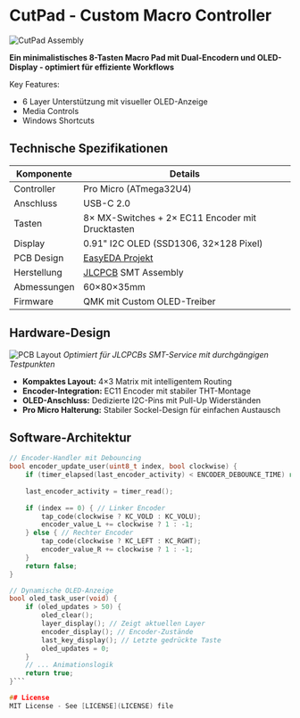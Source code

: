 # CutPad - Custom Macro Controller

![CutPad Assembly](docs/images/cutpad_assembled.jpg)

**Ein minimalistisches 8-Tasten Macro Pad mit Dual-Encodern und OLED-Display - optimiert für effiziente Workflows**

Key Features:
- 6 Layer Unterstützung mit visueller OLED-Anzeige
- Media Controls
- Windows Shortcuts

## Technische Spezifikationen
| Komponente          | Details                                                                 |
|---------------------|-------------------------------------------------------------------------|
| Controller          | Pro Micro (ATmega32U4)                                                 |
| Anschluss           | USB-C 2.0                                                              |
| Tasten              | 8× MX-Switches + 2× EC11 Encoder mit Drucktasten                       |
| Display             | 0.91" I2C OLED (SSD1306, 32×128 Pixel)                                |
| PCB Design          | [EasyEDA Projekt](https://easyeda.com/your-design-link)                |
| Herstellung         | [JLCPCB](https://jlcpcb.com) SMT Assembly                              |
| Abmessungen         | 60×80×35mm                                                            |
| Firmware            | QMK mit Custom OLED-Treiber                                           |

## Hardware-Design
![PCB Layout](docs/images/pcb_design_easyeda.png)
*Optimiert für JLCPCBs SMT-Service mit durchgängigen Testpunkten*

- **Kompaktes Layout:** 4×3 Matrix mit intelligentem Routing
- **Encoder-Integration:** EC11 Encoder mit stabiler THT-Montage
- **OLED-Anschluss:** Dedizierte I2C-Pins mit Pull-Up Widerständen
- **Pro Micro Halterung:** Stabiler Sockel-Design für einfachen Austausch

## Software-Architektur
```c
// Encoder-Handler mit Debouncing
bool encoder_update_user(uint8_t index, bool clockwise) {
    if (timer_elapsed(last_encoder_activity) < ENCODER_DEBOUNCE_TIME) return false;
    
    last_encoder_activity = timer_read();
    
    if (index == 0) { // Linker Encoder
        tap_code(clockwise ? KC_VOLD : KC_VOLU);
        encoder_value_L += clockwise ? 1 : -1;
    } else { // Rechter Encoder
        tap_code(clockwise ? KC_LEFT : KC_RGHT);
        encoder_value_R += clockwise ? 1 : -1;
    }
    return false;
}

// Dynamische OLED-Anzeige
bool oled_task_user(void) {
    if (oled_updates > 50) {
        oled_clear();
        layer_display(); // Zeigt aktuellen Layer
        encoder_display(); // Encoder-Zustände
        last_key_display(); // Letzte gedrückte Taste
        oled_updates = 0;
    }
    // ... Animationslogik
    return true;
}```

## License
MIT License - See [LICENSE](LICENSE) file